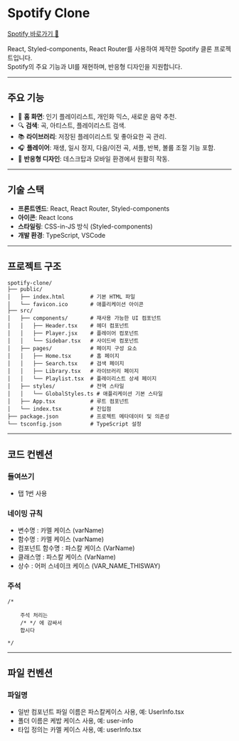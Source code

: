 # Spotify Clone
[Spotify 바로가기 🎵](https://open.spotify.com/)

React, Styled-components, React Router를 사용하여 제작한 Spotify 클론 프로젝트입니다.\
Spotify의 주요 기능과 UI를 재현하며, 반응형 디자인을 지원합니다.

---

## 주요 기능

- 🎵 **홈 화면**: 인기 플레이리스트, 개인화 믹스, 새로운 음악 추천.
- 🔍 **검색**: 곡, 아티스트, 플레이리스트 검색.
- 📚 **라이브러리**: 저장된 플레이리스트 및 좋아요한 곡 관리.
- 🎧 **플레이어**: 재생, 일시 정지, 다음/이전 곡, 셔플, 반복, 볼륨 조절 기능 포함.
- 📱 **반응형 디자인**: 데스크탑과 모바일 환경에서 원활히 작동.

---

## 기술 스택

- **프론트엔드**: React, React Router, Styled-components
- **아이콘**: React Icons
- **스타일링**: CSS-in-JS 방식 (Styled-components)
- **개발 환경**: TypeScript, VSCode

---

## 프로젝트 구조

```
spotify-clone/
├── public/
│   ├── index.html        # 기본 HTML 파일
│   └── favicon.ico       # 애플리케이션 아이콘
├── src/
│   ├── components/       # 재사용 가능한 UI 컴포넌트
│   │   ├── Header.tsx    # 헤더 컴포넌트
│   │   ├── Player.jsx    # 플레이어 컴포넌트
│   │   └── Sidebar.tsx   # 사이드바 컴포넌트
│   ├── pages/            # 페이지 구성 요소
│   │   ├── Home.tsx      # 홈 페이지
│   │   ├── Search.tsx    # 검색 페이지
│   │   ├── Library.tsx   # 라이브러리 페이지
│   │   └── Playlist.tsx  # 플레이리스트 상세 페이지
│   ├── styles/           # 전역 스타일
│   │   └── GlobalStyles.ts # 애플리케이션 기본 스타일
│   ├── App.tsx           # 루트 컴포넌트
│   └── index.tsx         # 진입점
├── package.json          # 프로젝트 메타데이터 및 의존성
└── tsconfig.json         # TypeScript 설정
```
---
## 코드 컨벤션

### 들여쓰기
  - 탭 1번 사용

### 네이밍 규칙

 -  변수명 : 카멜 케이스 (varName)
 -  함수명 : 카멜 케이스 (varName)
 -  컴포넌트 함수명 : 파스칼 케이스 (VarName)
 -  클래스명 : 파스칼 케이스 (VarName)
 -  상수 : 어퍼 스네이크 케이스 (VAR_NAME_THISWAY)

### 주석

```
/*

	주석 처리는
	/* */ 에 감싸서
	합시다

*/
```
---

## 파일 컨벤션

### 파일명

  - 일반 컴포넌트 파일 이름은 파스칼케이스 사용, 예: UserInfo.tsx
  - 폴더 이름은 케밥 케이스 사용, 예: user-info
  - 타입 정의는 카멜 케이스 사용, 예: userInfo.tsx
